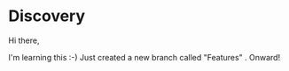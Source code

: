 # Discovery

Hi there,

I'm learning this :-)
Just created a new branch called "Features" . Onward!
